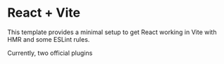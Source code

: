 # React + Vite

This template provides a minimal setup to get React working in Vite with HMR and some ESLint rules.

Currently, two official plugins 







